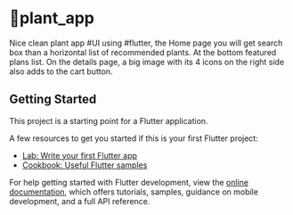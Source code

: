 # 🌵plant_app

Nice clean plant app #UI using #flutter, the Home page you will get search box than a horizontal list of recommended plants. At the bottom featured plans list. On the details page, a big image with its 4 icons on the right side also adds to the cart button.

## Getting Started

This project is a starting point for a Flutter application.

A few resources to get you started if this is your first Flutter project:

- [Lab: Write your first Flutter app](https://docs.flutter.dev/get-started/codelab)
- [Cookbook: Useful Flutter samples](https://docs.flutter.dev/cookbook)

For help getting started with Flutter development, view the
[online documentation](https://docs.flutter.dev/), which offers tutorials,
samples, guidance on mobile development, and a full API reference.
